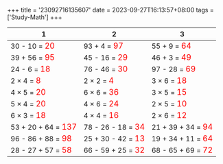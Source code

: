 +++ 
title = '23092716135607' 
date = 2023-09-27T16:13:57+08:00 
tags = ['Study-Math'] 
+++ 

1 | 2 | 3 
-- | -- | -- 
30 - 10 = <font color=red size=4>20</font> | 93 + 4 = <font color=red size=4>97</font> | 55 + 9 = <font color=red size=4>64</font> 
39 + 56 = <font color=red size=4>95</font> | 45 - 16 = <font color=red size=4>29</font> | 46 + 3 = <font color=red size=4>49</font> 
24 - 6 = <font color=red size=4>18</font> | 76 - 46 = <font color=red size=4>30</font> | 97 - 28 = <font color=red size=4>69</font> 
2 × 4 = <font color=red size=4>8</font> | 2 × 2 = <font color=red size=4>4</font> | 3 × 6 = <font color=red size=4>18</font> 
4 × 5 = <font color=red size=4>20</font> | 6 × 6 = <font color=red size=4>36</font> | 3 × 5 = <font color=red size=4>15</font> 
5 × 4 = <font color=red size=4>20</font> | 4 × 6 = <font color=red size=4>24</font> | 2 × 5 = <font color=red size=4>10</font> 
6 × 3 = <font color=red size=4>18</font> | 4 × 4 = <font color=red size=4>16</font> | 2 × 6 = <font color=red size=4>12</font> 
53 + 20 + 64 = <font color=red size=4>137</font> | 78 - 26 - 18 = <font color=red size=4>34</font> | 21 + 39 + 34 = <font color=red size=4>94</font> 
96 - 86 + 88 = <font color=red size=4>98</font> | 25 + 30 - 42 = <font color=red size=4>13</font> | 19 + 34 + 11 = <font color=red size=4>64</font> 
28 - 27 + 57 = <font color=red size=4>58</font> | 66 - 59 + 25 = <font color=red size=4>32</font> | 68 - 65 + 69 = <font color=red size=4>72</font> 

